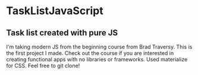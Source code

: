 # TaskListJavaScript

<h2>Task list created with pure JS</h2>

<p>I'm taking modern JS from the beginning course from Brad Traversy. This is the first project I made. Check out the course if you are interested in creating functional apps with no libraries or frameworks. Used materialize for CSS. Feel free to git clone!</p>
